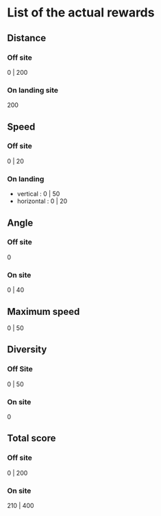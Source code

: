 # List of the actual rewards

## Distance

### Off site
0 | 200

### On landing site
200

## Speed

### Off site
0 | 20

### On landing

* vertical : 0 | 50 
* horizontal : 0 | 20


## Angle

### Off site
0

### On site
0 | 40

## Maximum speed
0 | 50

## Diversity
### Off Site
0 | 50
### On site
0

## Total score

### Off site
0 | 200

### On site
210 | 400
